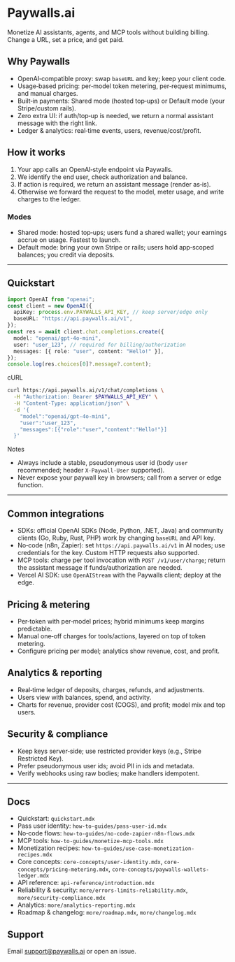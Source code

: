 # Paywalls.ai

Monetize AI assistants, agents, and MCP tools without building billing. Change a URL, set a price, and get paid.

## Why Paywalls

- OpenAI‑compatible proxy: swap `baseURL` and key; keep your client code.
- Usage‑based pricing: per‑model token metering, per‑request minimums, and manual charges.
- Built‑in payments: Shared mode (hosted top‑ups) or Default mode (your Stripe/custom rails).
- Zero extra UI: if auth/top‑up is needed, we return a normal assistant message with the right link.
- Ledger & analytics: real‑time events, users, revenue/cost/profit.

## How it works

1. Your app calls an OpenAI‑style endpoint via Paywalls.
2. We identify the end user, check authorization and balance.
3. If action is required, we return an assistant message (render as‑is).
4. Otherwise we forward the request to the model, meter usage, and write charges to the ledger.

### Modes

- Shared mode: hosted top‑ups; users fund a shared wallet; your earnings accrue on usage. Fastest to launch.
- Default mode: bring your own Stripe or rails; users hold app‑scoped balances; you credit via deposits.

---

## Quickstart

```ts
import OpenAI from "openai";
const client = new OpenAI({
  apiKey: process.env.PAYWALLS_API_KEY, // keep server/edge only
  baseURL: "https://api.paywalls.ai/v1",
});
const res = await client.chat.completions.create({
  model: "openai/gpt-4o-mini",
  user: "user_123", // required for billing/authorization
  messages: [{ role: "user", content: "Hello!" }],
});
console.log(res.choices[0]?.message?.content);
```

cURL

```bash
curl https://api.paywalls.ai/v1/chat/completions \
  -H "Authorization: Bearer $PAYWALLS_API_KEY" \
  -H "Content-Type: application/json" \
  -d '{
    "model":"openai/gpt-4o-mini",
    "user":"user_123",
    "messages":[{"role":"user","content":"Hello!"}]
  }'
```

Notes

- Always include a stable, pseudonymous user id (body `user` recommended; header `X‑Paywall‑User` supported).
- Never expose your paywall key in browsers; call from a server or edge function.

---

## Common integrations

- SDKs: official OpenAI SDKs (Node, Python, .NET, Java) and community clients (Go, Ruby, Rust, PHP) work by changing `baseURL` and API key.
- No‑code (n8n, Zapier): set `https://api.paywalls.ai/v1` in AI nodes; use credentials for the key. Custom HTTP requests also supported.
- MCP tools: charge per tool invocation with `POST /v1/user/charge`; return the assistant message if funds/authorization are needed.
- Vercel AI SDK: use `OpenAIStream` with the Paywalls client; deploy at the edge.

## Pricing & metering

- Per‑token with per‑model prices; hybrid minimums keep margins predictable.
- Manual one‑off charges for tools/actions, layered on top of token metering.
- Configure pricing per model; analytics show revenue, cost, and profit.

## Analytics & reporting

- Real‑time ledger of deposits, charges, refunds, and adjustments.
- Users view with balances, spend, and activity.
- Charts for revenue, provider cost (COGS), and profit; model mix and top users.

## Security & compliance

- Keep keys server‑side; use restricted provider keys (e.g., Stripe Restricted Key).
- Prefer pseudonymous user ids; avoid PII in ids and metadata.
- Verify webhooks using raw bodies; make handlers idempotent.

---

## Docs

- Quickstart: `quickstart.mdx`
- Pass user identity: `how-to-guides/pass-user-id.mdx`
- No‑code flows: `how-to-guides/no-code-zapier-n8n-flows.mdx`
- MCP tools: `how-to-guides/monetize-mcp-tools.mdx`
- Monetization recipes: `how-to-guides/use-case-monetization-recipes.mdx`
- Core concepts: `core-concepts/user-identity.mdx`, `core-concepts/pricing-metering.mdx`, `core-concepts/paywalls-wallets-ledger.mdx`
- API reference: `api-reference/introduction.mdx`
- Reliability & security: `more/errors-limits-reliability.mdx`, `more/security-compliance.mdx`
- Analytics: `more/analytics-reporting.mdx`
- Roadmap & changelog: `more/roadmap.mdx`, `more/changelog.mdx`

## Support

Email support@paywalls.ai or open an issue.
